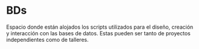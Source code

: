 # BDs
Espacio donde están alojados los scripts utilizados para el diseño, creación y interacción con las bases de datos. Estas pueden ser tanto de proyectos independientes como de talleres.

